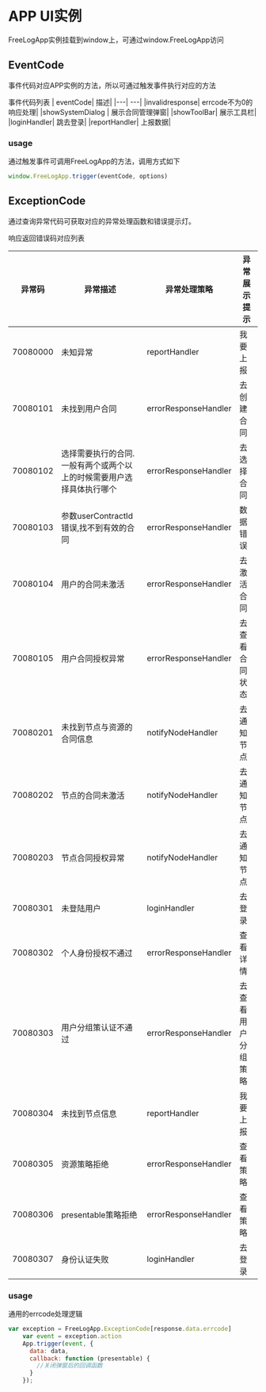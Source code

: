 # APP UI实例
FreeLogApp实例挂载到window上，可通过window.FreeLogApp访问

## EventCode
事件代码对应APP实例的方法，所以可通过触发事件执行对应的方法

事件代码列表
| eventCode| 描述|
|---| ---|
|invalidresponse| errcode不为0的响应处理|
|showSystemDialog | 展示合同管理弹窗|
|showToolBar| 展示工具栏|
|loginHandler| 跳去登录|
|reportHandler| 上报数据|

### usage
通过触发事件可调用FreeLogApp的方法，调用方式如下

```js
window.FreeLogApp.trigger(eventCode, options)
```


## ExceptionCode
通过查询异常代码可获取对应的异常处理函数和错误提示灯。

响应返回错误码对应列表

|异常码| 异常描述|异常处理策略| 异常展示提示|
|---|---| ---|---|
|70080000|未知异常|reportHandler|我要上报
|70080101|未找到用户合同|errorResponseHandler|去创建合同
|70080102|选择需要执行的合同.一般有两个或两个以上的时候需要用户选择具体执行哪个|errorResponseHandler|去选择合同
|70080103|参数userContractId错误,找不到有效的合同|errorResponseHandler|数据错误
|70080104|用户的合同未激活|errorResponseHandler|去激活合同
|70080105|用户合同授权异常|errorResponseHandler|去查看合同状态
|70080201|未找到节点与资源的合同信息|notifyNodeHandler|去通知节点
|70080202|节点的合同未激活|notifyNodeHandler|去通知节点
|70080203|节点合同授权异常|notifyNodeHandler|去通知节点
|70080301|未登陆用户|loginHandler|去登录
|70080302|个人身份授权不通过|errorResponseHandler|查看详情
|70080303|用户分组策认证不通过|errorResponseHandler|去查看用户分组策略
|70080304|未找到节点信息|reportHandler|我要上报
|70080305|资源策略拒绝|errorResponseHandler|查看策略
|70080306|presentable策略拒绝|errorResponseHandler|查看策略
|70080307|身份认证失败|loginHandler|去登录

### usage
通用的errcode处理逻辑

```js
var exception = FreeLogApp.ExceptionCode[response.data.errcode]
    var event = exception.action
    App.trigger(event, {
      data: data,
      callback: function (presentable) {
        //关闭弹窗后的回调函数
      }
    });
```